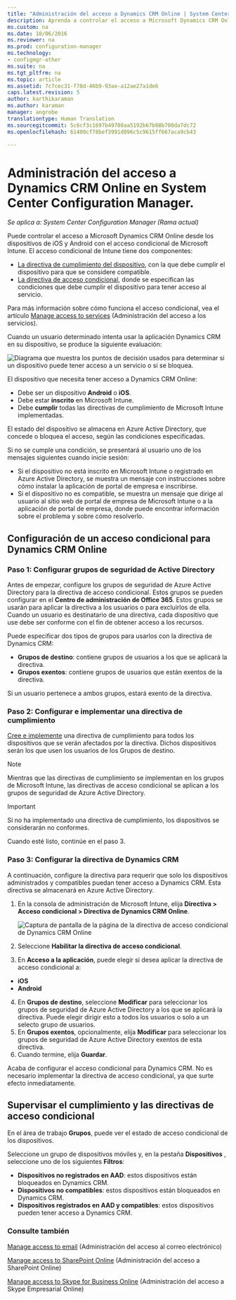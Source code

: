 ```yaml
---
title: "Administración del acceso a Dynamics CRM Online | System Center Configuration Manager"
description: Aprenda a controlar el acceso a Microsoft Dynamics CRM Online desde los dispositivos de iOS y Android con el acceso condicional de Microsoft Intune.
ms.custom: na
ms.date: 10/06/2016
ms.reviewer: na
ms.prod: configuration-manager
ms.technology:
- configmgr-other
ms.suite: na
ms.tgt_pltfrm: na
ms.topic: article
ms.assetid: 7c7cec31-f78d-46b9-93ae-a12ae27a1de6
caps.latest.revision: 5
author: karthikaraman
ms.author: karaman
manager: angrobe
translationtype: Human Translation
ms.sourcegitcommit: 5c6cf3c1697b49708aa5192b67b08b700da7dc72
ms.openlocfilehash: 61409cf78bef3991d096c5c9615ff667aca9cb43

---
```

# <a name="manage-dynamics-crm-online-access-in-system-center-configuration-manager"></a>Administración del acceso a Dynamics CRM Online en System Center Configuration Manager.

*Se aplica a: System Center Configuration Manager (Rama actual)*

Puede controlar el acceso a Microsoft Dynamics CRM Online desde los dispositivos de iOS y Android con el acceso condicional de Microsoft Intune.  El acceso condicional de Intune tiene dos componentes:
* [La directiva de cumplimiento del dispositivo](../../protect/deploy-use/device-compliance-policies.md), con la que debe cumplir el dispositivo para que se considere compatible.
* [La directiva de acceso condicional](../../protect/deploy-use/manage-access-to-services.md), donde se especifican las condiciones que debe cumplir el dispositivo para tener acceso al servicio.

Para más información sobre cómo funciona el acceso condicional, vea el artículo [Manage access to services](../../protect/deploy-use/manage-access-to-services.md) (Administración del acceso a los servicios).


Cuando un usuario determinado intenta usar la aplicación Dynamics CRM en su dispositivo, se produce la siguiente evaluación:

![Diagrama que muestra los puntos de decisión usados para determinar si un dispositivo puede tener acceso a un servicio o si se bloquea.](../media/mdm-ca-dynamics-crm-flow-diagram.png)

El dispositivo que necesita tener acceso a Dynamics CRM Online:
* Debe ser un dispositivo **Android** o **iOS**.
* Debe estar **inscrito** en Microsoft Intune.
* Debe **cumplir** todas las directivas de cumplimiento de Microsoft Intune implementadas.

El estado del dispositivo se almacena en Azure Active Directory, que concede o bloquea el acceso, según las condiciones especificadas.

Si no se cumple una condición, se presentará al usuario uno de los mensajes siguientes cuando inicie sesión:
* Si el dispositivo no está inscrito en Microsoft Intune o registrado en Azure Active Directory, se muestra un mensaje con instrucciones sobre cómo instalar la aplicación de portal de empresa e inscribirse.
* Si el dispositivo no es compatible, se muestra un mensaje que dirige al usuario al sitio web de portal de empresa de Microsoft Intune o a la aplicación de portal de empresa, donde puede encontrar información sobre el problema y sobre cómo resolverlo.

## <a name="configure-conditional-access-for-dynamics-crm-online"></a>Configuración de un acceso condicional para Dynamics CRM Online  
### <a name="step-1-configure-active-directory-security-groups"></a>Paso 1: Configurar grupos de seguridad de Active Directory

Antes de empezar, configure los grupos de seguridad de Azure Active Directory para la directiva de acceso condicional. Estos grupos se pueden configurar en el **Centro de administración de Office 365**. Estos grupos se usarán para aplicar la directiva a los usuarios o para excluirlos de ella. Cuando un usuario es destinatario de una directiva, cada dispositivo que use debe ser conforme con el fin de obtener acceso a los recursos.

Puede especificar dos tipos de grupos para usarlos con la directiva de Dynamics CRM:
* **Grupos de destino**: contiene grupos de usuarios a los que se aplicará la directiva.
* **Grupos exentos**: contiene grupos de usuarios que están exentos de la directiva.

Si un usuario pertenece a ambos grupos, estará exento de la directiva.

### <a name="step-2-configure-and-deploy-a-compliance-policy"></a>Paso 2: Configurar e implementar una directiva de cumplimiento
[Cree e implemente](../../protect/deploy-use/device-compliance-policies.md) una directiva de cumplimiento para todos los dispositivos que se verán afectados por la directiva. Dichos dispositivos serán los que usen los usuarios de los Grupos de destino.

> [!NOTE]
> Mientras que las directivas de cumplimiento se implementan en los grupos de Microsoft Intune, las directivas de acceso condicional se aplican a los grupos de seguridad de Azure Active Directory.

> [!IMPORTANT]
> Si no ha implementado una directiva de cumplimiento, los dispositivos se considerarán no conformes.

Cuando esté listo, continúe en el paso 3.
### <a name="step-3-configure-the-dynamics-crm-policy"></a>Paso 3: Configurar la directiva de Dynamics CRM
A continuación, configure la directiva para requerir que solo los dispositivos administrados y compatibles puedan tener acceso a Dynamics CRM. Esta directiva se almacenará en Azure Active Directory.

1.  En la consola de administración de Microsoft Intune, elija **Directiva > Acceso condicional > Directiva de Dynamics CRM Online**.

     ![Captura de pantalla de la página de la directiva de acceso condicional de Dynamics CRM Online](../media/mdm-ca-dynamics-crm-policy-configuration.png)

2.  Seleccione **Habilitar la directiva de acceso condicional**.
3.  En **Acceso a la aplicación**, puede elegir si desea aplicar la directiva de acceso condicional a:
  * **iOS**
  * **Android**
4.  En **Grupos de destino**, seleccione **Modificar** para seleccionar los grupos de seguridad de Azure Active Directory a los que se aplicará la directiva. Puede elegir dirigir esto a todos los usuarios o solo a un selecto grupo de usuarios.
5.  En **Grupos exentos**, opcionalmente, elija **Modificar** para seleccionar los grupos de seguridad de Azure Active Directory exentos de esta directiva.
6.  Cuando termine, elija **Guardar**.

Acaba de configurar el acceso condicional para Dynamics CRM. No es necesario implementar la directiva de acceso condicional, ya que surte efecto inmediatamente.
##  <a name="monitor-the-compliance-and-conditional-access-policies"></a>Supervisar el cumplimiento y las directivas de acceso condicional

En el área de trabajo **Grupos**, puede ver el estado de acceso condicional de los dispositivos.

Seleccione un grupo de dispositivos móviles y, en la pestaña **Dispositivos** , seleccione uno de los siguientes **Filtros**:
* **Dispositivos no registrados en AAD**: estos dispositivos están bloqueados en Dynamics CRM.
* **Dispositivos no compatibles**: estos dispositivos están bloqueados en Dynamics CRM.
* **Dispositivos registrados en AAD y compatibles**: estos dispositivos pueden tener acceso a Dynamics CRM.

###  <a name="see-also"></a>Consulte también
[Manage access to email](../../protect/deploy-use/manage-email-access.md) (Administración del acceso al correo electrónico)

[Manage access to SharePoint Online](../../protect/deploy-use/manage-sharepoint-online-access.md) (Administración del acceso a SharePoint Online)

[Manage access to Skype for Business Online](../../protect/deploy-use/manage-skype-for-business-online-access.md) (Administración del acceso a Skype Empresarial Online)



<!--HONumber=Nov16_HO1-->


